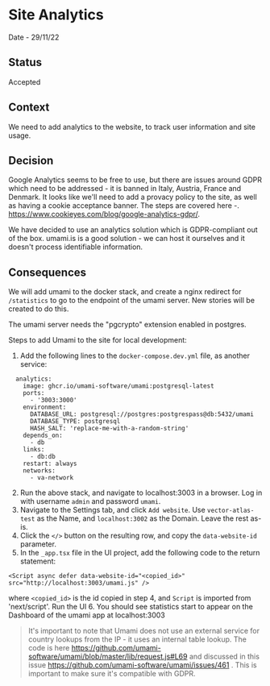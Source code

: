 # Site Analytics

Date - 29/11/22

## Status
Accepted

## Context
We need to add analytics to the website, to track user information and site usage.

## Decision
Google Analytics seems to be free to use, but there are issues around GDPR which need to be addressed - it is banned in Italy, Austria, France and Denmark. It looks like we'll need to add a provacy policy to the site, as well as having a cookie acceptance banner. The steps are covered here -. https://www.cookieyes.com/blog/google-analytics-gdpr/.

We have decided to use an analytics solution which is GDPR-compliant out of the box. umami.is is a good solution - we can host it ourselves and it doesn't process identifiable information.

## Consequences

We will add umami to the docker stack, and create a nginx redirect for `/statistics` to go to the endpoint of the umami server. New stories will be created to do this.

The umami server needs the "pgcrypto" extension enabled in postgres.

Steps to add Umami to the site for local development:
1. Add the following lines to the `docker-compose.dev.yml` file, as another service:
```
  analytics:
    image: ghcr.io/umami-software/umami:postgresql-latest
    ports:
      - '3003:3000'
    environment:
      DATABASE_URL: postgresql://postgres:postgrespass@db:5432/umami
      DATABASE_TYPE: postgresql
      HASH_SALT: 'replace-me-with-a-random-string'
    depends_on:
      - db
    links:
      - db:db
    restart: always
    networks:
      - va-network
```
2. Run the above stack, and navigate to localhost:3003 in a browser. Log in with username `admin` and password `umami`.
3. Navigate to the Settings tab, and click `Add website`. Use `vector-atlas-test` as the Name, and `localhost:3002` as the Domain. Leave the rest as-is.
4. Click the `</>` button on the resulting row, and copy the `data-website-id` parameter.
5. In the `_app.tsx` file in the UI project, add the following code to the return statement:
```
<Script async defer data-website-id="<copied_id>" src="http://localhost:3003/umami.js" />
```
where `<copied_id>` is the id copied in step 4, and `Script` is imported from 'next/script'. Run the UI
6. You should see statistics start to appear on the Dashboard of the umami app at localhost:3003

> It's important to note that Umami does not use an external service for country lookups from the IP - it uses an internal table lookup. The code is here https://github.com/umami-software/umami/blob/master/lib/request.js#L69 and discussed in this issue https://github.com/umami-software/umami/issues/461 . This is important to make sure it's compatible with GDPR.